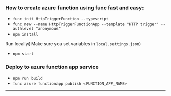 ### How to create azure function using func fast and easy:

- `func init HttpTriggerFunction --typescript`
- `func new --name HttpTriggerFunctionApp --template "HTTP trigger" --authlevel "anonymous"`
- `npm install`

Run locally( Make sure you set variables in `local.settings.json`)

- `npm start`

### Deploy to azure function app service 
- `npm run build`
- `func azure functionapp publish <FUNCTION_APP_NAME>`

----